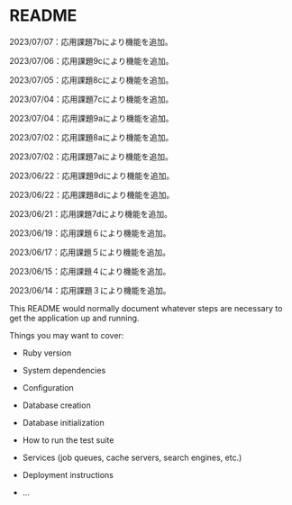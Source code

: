 # README

2023/07/07：応用課題7bにより機能を追加。

2023/07/06：応用課題9cにより機能を追加。

2023/07/05：応用課題8cにより機能を追加。

2023/07/04：応用課題7cにより機能を追加。

2023/07/04：応用課題9aにより機能を追加。

2023/07/02：応用課題8aにより機能を追加。

2023/07/02：応用課題7aにより機能を追加。

2023/06/22：応用課題9dにより機能を追加。

2023/06/22：応用課題8dにより機能を追加。

2023/06/21：応用課題7dにより機能を追加。

2023/06/19：応用課題６により機能を追加。

2023/06/17：応用課題５により機能を追加。

2023/06/15：応用課題４により機能を追加。

2023/06/14：応用課題３により機能を追加。

This README would normally document whatever steps are necessary to get the
application up and running.

Things you may want to cover:

* Ruby version

* System dependencies

* Configuration

* Database creation

* Database initialization

* How to run the test suite

* Services (job queues, cache servers, search engines, etc.)

* Deployment instructions

* ...
